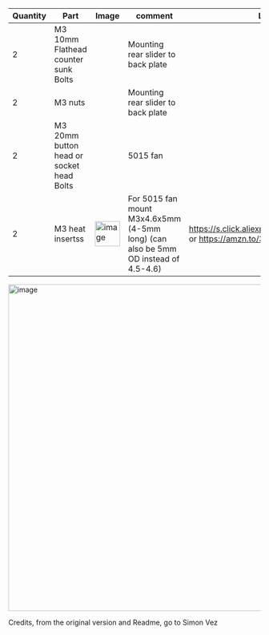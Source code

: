 | Quantity | Part                         | Image             | comment  | Links  |
| ------ | ----                           | -------           | -----    | -----	|
| 2       | M3 10mm Flathead counter sunk Bolts|              | Mounting rear slider to back plate |   |
| 2       | M3 nuts|              | Mounting rear slider to back plate |   |
| 2       | M3 20mm button head or socket head Bolts|              | 5015 fan  |   |
| 2      | M3 heat insertss |<img width="50" alt="image" src="https://user-images.githubusercontent.com/37383368/213013307-f72b9e07-181a-4029-948b-95a7e522ceda.png"> | For 5015 fan mount M3x4.6x5mm (4-5mm long) (can also be 5mm OD instead of 4.5-4.6)                | https://s.click.aliexpress.com/e/_De28c87 or https://amzn.to/3ZVI5xR  |

<img width="652" alt="image" src="https://user-images.githubusercontent.com/37383368/213060567-cf0c874d-36e9-4d78-bf99-b766c39d10a8.png">

Credits, from the original version and Readme, go to Simon Vez
